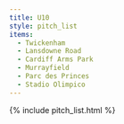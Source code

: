 ```yaml
---
title: U10
style: pitch_list
items:
  - Twickenham
  - Lansdowne Road
  - Cardiff Arms Park
  - Murrayfield
  - Parc des Princes
  - Stadio Olimpico
---
```


{% include pitch_list.html %}
